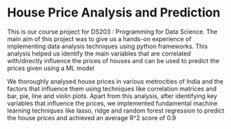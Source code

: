 # House Price Analysis and Prediction

This is our course project for DS203 : Programming for Data Science. The main aim of this project was to give us a hands-on experience of implementing data analysis techniques using python frameworks. This analysis helped us identify the main variables that are correlated with/directly influence the prices of houses and can be used to predict the prices given using a ML model

We thoroughly analysed house prices in various metrocities of India and the factors that influence them using techniques like correlation matrices and bar, pie, line and violin plots. Apart from this analysis, after identifying key variables that influence the prices, we implemented fundamental machine learning techniques like lasso, ridge and random forest regression to predict the house prices and achieved an average R^2 score of 0.9
